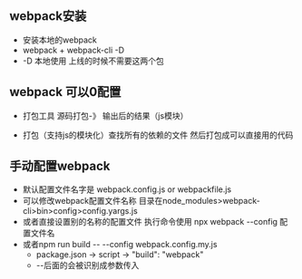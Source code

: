 ## webpack安装
- 安装本地的webpack
- webpack + webpack-cli -D
- -D 本地使用 上线的时候不需要这两个包

## webpack 可以0配置
- 打包工具 源码打包-》 输出后的结果（js模块）

- 打包（支持js的模块化）查找所有的依赖的文件 然后打包成可以直接用的代码

## 手动配置webpack
- 默认配置文件名字是 webpack.config.js or webpackfile.js
- 可以修改webpack配置文件名称 目录在node_modules>webpack-cli>bin>config>config.yargs.js
- 或者直接设置别的名称的配置文件 执行命令使用 npx webpack --config 配置文件名
- 或者npm run build -- --config webpack.config.my.js 
  -  package.json -> script -> "build": "webpack"
  -  --后面的会被识别成参数传入